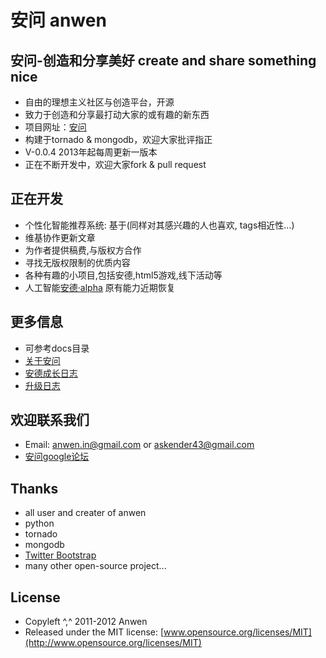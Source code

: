 安问 anwen
========

## 安问-创造和分享美好 create and share something nice

* 自由的理想主义社区与创造平台，开源
* 致力于创造和分享最打动大家的或有趣的新东西
* 项目网址：[安问](http://anwensf.com/)
* 构建于tornado & mongodb，欢迎大家批评指正
* V-0.0.4 2013年起每周更新一版本
* 正在不断开发中，欢迎大家fork & pull request

## 正在开发
* 个性化智能推荐系统: 基于(同样对其感兴趣的人也喜欢, tags相近性...)
* 维基协作更新文章
* 为作者提供稿费,与版权方合作
* 寻找无版权限制的优质内容
* 各种有趣的小项目,包括安德,html5游戏,线下活动等
* 人工智能[安德·alpha](http://i.askender.com/ande) 原有能力近期恢复

## 更多信息
* 可参考docs目录
* [关于安问](http://i.askender.com/about)
* [安德成长日志](http://i.askender.com/ande-growup-log)
* [升级日志](http://i.askender.com/changelog )

## 欢迎联系我们
* Email: anwen.in@gmail.com or askender43@gmail.com
* [安问google论坛](https://groups.google.com/d/forum/our-anwen )

## Thanks
* all user and creater of anwen
* python
* tornado
* mongodb
* [Twitter Bootstrap](https://twitter.github.com/bootstrap)
* many other open-source project...

## License
* Copyleft ^,^ 2011-2012 Anwen
* Released under the MIT license:
  [www.opensource.org/licenses/MIT](http://www.opensource.org/licenses/MIT)

